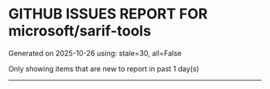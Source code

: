 
# GITHUB ISSUES REPORT FOR microsoft/sarif-tools


Generated on 2025-10-26 using: stale=30, all=False


Only showing items that are new to report in past 1 day(s)


---




















